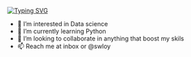 
[![Typing SVG](https://readme-typing-svg.demolab.com?font=Fira+Code&pause=1000&color=1B5E7C&width=435&lines=Hi+I%E2%80%99m+Eloy%2C++how+can+I+help+you%3F+%F0%9F%90%A3)](https://git.io/typing-svg)

- 👀 I’m interested in Data science 
- 🌱 I’m currently learning Python 
- 💞️ I’m looking to collaborate in anything that boost my skils
- 📫 Reach me at inbox or @swloy 

<!---
segmzw/segmzw is a ✨ special ✨ repository because its `README.md` (this file) appears on your GitHub profile.
You can click the Preview link to take a look at your changes.
--->
